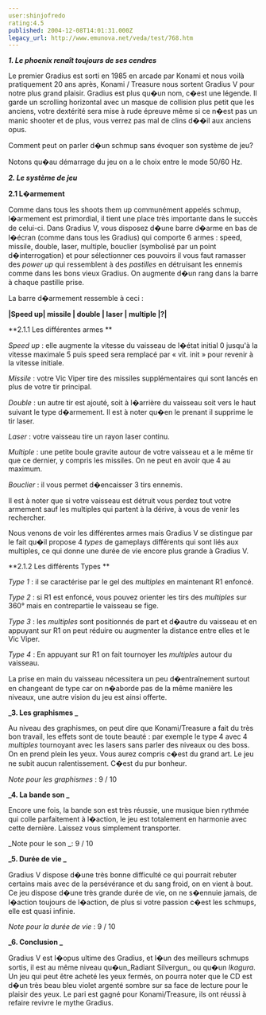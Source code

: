 ```yaml
---
user:shinjofredo
rating:4.5
published: 2004-12-08T14:01:31.000Z
legacy_url: http://www.emunova.net/veda/test/768.htm
---
```

**_1\. Le phoenix renaît toujours de ses cendres_**  

  

Le premier Gradius est sorti en 1985 en arcade par Konami et nous voilà pratiquement 20 ans après, Konami / Treasure nous sortent Gradius V pour notre plus grand plaisir. Gradius est plus qu�un nom, c�est une légende. Il garde un scrolling horizontal avec un masque de collision plus petit que les anciens, votre dextérité sera mise à rude épreuve même si ce n�est pas un manic shooter et de plus, vous verrez pas mal de clins d��il aux anciens opus.   

  

Comment peut on parler d�un schmup sans évoquer son système de jeu?  

  

Notons qu�au démarrage du jeu on a le choix entre le mode 50/60 Hz.  

  

**_2\. Le système de jeu_**  

  

**2.1 L�armement**  

  

Comme dans tous les shoots them up communément appelés schmup, l�armement est primordial, il tient une place très importante dans le succès de celui-ci. Dans Gradius V, vous disposez d�une barre d�arme en bas de l�écran (comme dans tous les Gradius) qui comporte 6 armes : speed, missile, double, laser, multiple, bouclier (symbolisé par un point d�interrogation) et pour sélectionner ces pouvoirs il vous faut ramasser des _power up_ qui ressemblent à des _pastilles_ en détruisant les ennemis comme dans les bons vieux Gradius. On augmente d�un rang dans la barre à chaque pastille prise.  

  

La barre d�armement ressemble à ceci :   

**|Speed up| missile | double | laser | multiple |?|**  

  

**2.1.1 Les différentes armes **  

  

_Speed up_ : elle augmente la vitesse du vaisseau de l�état initial 0 jusqu'à la vitesse maximale 5 puis speed sera remplacé par « vit. init » pour revenir à la vitesse initiale.  

  

_Missile_ : votre Vic Viper tire des missiles supplémentaires qui sont lancés en plus de votre tir principal.  

  

_Double_ : un autre tir est ajouté, soit à l�arrière du vaisseau soit vers le haut suivant le type d�armement. Il est à noter qu�en le prenant il supprime le tir laser.  

  

_Laser_ : votre vaisseau tire un rayon laser continu.  

  

_Multiple_ : une petite boule gravite autour de votre vaisseau et a le même tir que ce dernier, y compris les missiles. On ne peut en avoir que 4 au maximum.  

  

_Bouclier_ : il vous permet d�encaisser 3 tirs ennemis.  

  

Il est à noter que si votre vaisseau est détruit vous perdez tout votre armement sauf les multiples qui partent à la dérive, à vous de venir les rechercher.  

  

Nous venons de voir les différentes armes mais Gradius V se distingue par le fait qu�il propose 4 _types_ de gameplays différents qui sont liés aux multiples, ce qui donne une durée de vie encore plus grande à Gradius V.  

  

**2.1.2 Les différents Types **  

  

_Type 1_ : il se caractérise par le gel des _multiples_ en maintenant R1 enfoncé.  

  

_Type 2_ : si R1 est enfoncé, vous pouvez orienter les tirs des _multiples_ sur 360° mais en contrepartie le vaisseau se fige.  

  

_Type 3_ : les _multiples_ sont positionnés de part et d�autre du vaisseau et en appuyant sur R1 on peut réduire ou augmenter la distance entre elles et le Vic Viper.  

  

_Type 4_ : En appuyant sur R1 on fait tournoyer les _multiples_ autour du vaisseau.  

  

La prise en main du vaisseau nécessitera un peu d�entraînement surtout en changeant de type car on n�aborde pas de la même manière les niveaux, une autre vision du jeu est ainsi offerte.   

  

**_3\. Les graphismes _**  

  

Au niveau des graphismes, on peut dire que Konami/Treasure a fait du très bon travail, les effets sont de toute beauté : par exemple le type 4 avec 4 _multiples_ tournoyant avec les lasers sans parler des niveaux ou des boss. On en prend plein les yeux. Vous aurez compris c�est du grand art. Le jeu ne subit aucun ralentissement. C�est du pur bonheur.  

  

_Note pour les graphismes_ : 9 / 10  

  

**_4\. La bande son _**  

  

Encore une fois, la bande son est très réussie, une musique bien rythmée qui colle parfaitement à l�action, le jeu est totalement en harmonie avec cette dernière. Laissez vous simplement transporter.  

  

_Note pour le son _: 9 / 10  

  

  

**_5\. Durée de vie _**  

  

Gradius V dispose d�une très bonne difficulté ce qui pourrait rebuter certains mais avec de la persévérance et du sang froid, on en vient à bout. Ce jeu dispose d�une très grande durée de vie, on ne s�ennuie jamais, de l�action toujours de l�action, de plus si votre passion c�est les schmups, elle est quasi infinie.  

  

_Note pour la durée de vie_ : 9 / 10  

  

**_6\. Conclusion _**  

  

Gradius V est l�opus ultime des Gradius, et l�un des meilleurs schmups sortis, il est au même niveau qu�un_Radiant Silvergun_ ou qu�un _Ikagura_. Un jeu qui peut être acheté les yeux fermés, on pourra noter que le CD est d�un très beau bleu violet argenté sombre sur sa face de lecture pour le plaisir des yeux. Le pari est gagné pour Konami/Treasure, ils ont réussi à refaire revivre le mythe Gradius.